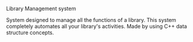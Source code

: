Library Management system 	

System designed to manage all the functions of a library. This system completely automates all your library's activities.
Made by using C++ data structure concepts.
